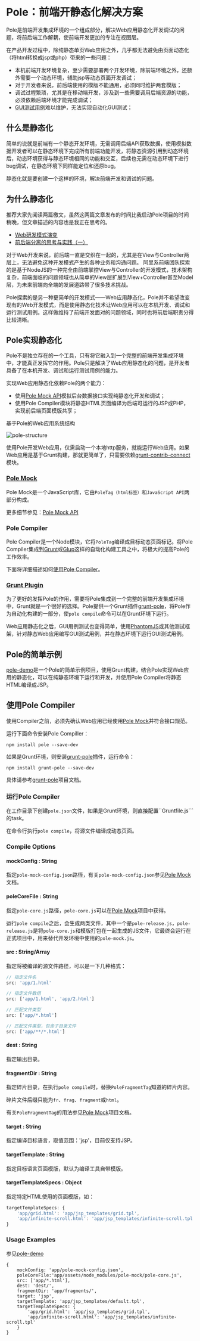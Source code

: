 Pole：前端开静态化解决方案
==========================
Pole是前端开发集成环境的一个组成部分，解决Web应用静态化开发调试的问题，将前后端工作解耦，使前端开发更加的专注在视图层。

在产品开发过程中，除纯静态单页Web应用之外，几乎都无法避免由页面动态化（将html转换成jsp或php）带来的一些问题：
* 本机前端开发环境复杂，至少需要部署两个开发环境，除前端环境之外，还额外需要一个动态环境，辅助jsp等动态页面开发调试；
* 对于开发者来说，前后端使用的模版不能通用，必须同时维护两套模版；
* 调试过程繁琐，尤其是在移动端开发，涉及到一些需要调用后端资源的功能，必须依赖后端环境才能完成调试；
* [GUI测试用例](http://baike.baidu.com/view/5131653.htm)难以维护，无法实现自动化GUI测试；

什么是静态化
------------
简单的说就是前端有一个静态开发环境，无需调用后端API获取数据，使用模拟数据开发者可以在静态环境下完成所有前端功能开发，将静态资源引用到动态环境后，动态环境获得与静态环境相同的功能和交互，后续也无需在动态环境下进行bug调试，在静态环境下同样能定位和还原bug。

静态化就是要创建一个这样的环境，解决前端开发和调试的问题。

为什么静态化
------------
推荐大家先阅读两篇檄文，虽然这两篇文章发布的时间比我启动Pole项目的时间稍晚，但文章描述的内容也是我正在思考的。
* [Web研发模式演变](https://github.com/lifesinger/lifesinger.github.com/issues/184)
* [前后端分离的思考与实践（一）](http://ued.taobao.org/blog/2014/04/full-stack-development-with-nodejs/#comment-12055)

对于Web开发来说，前后端一直是交织在一起的，尤其是在View与Controller两层上，无法避免这种开发模式产生的各种业务和沟通问题。
阿里系前端团队探索的是基于NodeJS的一种完全由前端掌控View与Controller的开发模式，技术架构复杂，前端面临的问题领域也从简单的View层扩展到View+Controller甚至Model层，为未来前端向全端的发展道路带了很多技术挑战。

Pole探索的是另一种更简单的开发模式——Web应用静态化，Pole并不希望改变现有的Web开发模式，而是使用静态化技术让Web应用可以在本机开发、调试和运行测试用例。这样做维持了前端开发面对的问题领域，同时也将前后端职责分得比较清晰。

Pole实现静态化
--------------
Pole不是独立存在的一个工具，只有将它融入到一个完整的前端开发集成环境中，才能真正发挥它的作用。Pole只是解决了Web应用静态化的问题，是开发者具备了在本机开发、调试和运行测试用例的能力。

实现Web应用静态化依赖Pole的两个能力：
* 使用[Pole Mock API](https://github.com/polejs/pole-mock)模拟后台数据接口实现纯静态化开发和调试；
* 使用Pole Compiler模块将静态HTML页面编译为后端可运行的JSP或PHP，实现前后端页面模版共享；

基于Pole的Web应用系统结构

![pole-structure](https://raw.github.com/maxzhang/maxzhang.github.com/master/articles/images/pole-structure.png)

使用Pole开发Web应用，仅需启动一个本地http服务，就能运行Web应用。如果Web应用是基于Grunt构建，那就更简单了，只需要依赖[grunt-contrib-connect](https://github.com/gruntjs/grunt-contrib-connect)模块。

### [Pole Mock](https://github.com/polejs/pole-mock)
Pole Mock是一个JavaScript库，它由```PoleTag（html标签）```和```JavaScript API```两部分构成。

更多细节参见：[Pole Mock API](https://github.com/polejs/pole-mock)

### Pole Compiler
Pole Compiler是一个Node模块，它将```PoleTag```编译成目标动态页面标记。将Pole Compiler集成到[Grunt](http://gruntjs.com/)或[Glup](http://gulpjs.com/)这样的自动化构建工具之中，将极大的提高Pole的工作效率。

下面将详细描述如何[使用Pole Compiler](#%E4%BD%BF%E7%94%A8pole-compiler)。

### [Grunt Plugin](https://github.com/polejs/grunt-pole)
为了更好的发挥Pole的作用，需要将Pole集成到一个完整的前端开发集成环境中，Grunt就是一个很好的选择。Pole提供一个Grunt插件[grunt-pole](https://github.com/polejs/grunt-pole)，将Pole作为自动化构建的一部分，使```pole compile```命令可以在Grunt环境下运行。

Web应用静态化之后，GUI用例测试也变得简单，使用[PhantomJS](http://phantomjs.org/)或其他测试框架，针对静态Web应用编写GUI测试用例，并在静态环境下运行GUI测试用例。

Pole的简单示例
--------------
[pole-demo](https://github.com/polejs/pole-demo)是一个Pole的简单示例项目，使用Grunt构建，结合Pole实现Web应用的静态化，可以在纯静态环境下运行和开发，并使用Pole Compiler将静态HTML编译成JSP。

使用Pole Compiler
-----------------
使用Compiler之前，必须先确认Web应用已经使用[Pole Mock](https://github.com/polejs/pole-mock)并符合接口规范。

运行下面命令安装Pole Compiller：

```shell
npm install pole --save-dev
```

如果是Grunt环境，则安装[grunt-pole](https://github.com/polejs/grunt-pole)插件，运行命令：

```shell
npm install grunt-pole --save-dev
```

具体请参考[grunt-pole](https://github.com/polejs/grunt-pole)项目文档。

### 运行Pole Compiler
在工作目录下创建```pole.json```文件，如果是Grunt环境，则直接配置``Gruntfile.js```的task。

在命令行执行```pole compile```，将源文件编译成动态页面。

### Compile Options

#### mockConfig : String
指定```pole-mock-config.json```路径，有关```pole-mock-config.json```参见[Pole Mock](https://github.com/polejs/pole-mock)文档。

#### poleCoreFile : String
指定```pole-core.js```路径，```pole-core.js```可以在[Pole Mock](https://github.com/polejs/pole-mock)项目中获得。

运行```pole compile```之后，会生成两类文件，其中一个是```pole-release.js```，```pole-release.js```是将```pole-core.js```和模版打包在一起生成的JS文件，它最终会运行在正式项目中，用来替代开发环境中使用的```pole-mock.js```。

#### src : String/Array
指定将被编译的源文件路径，可以是一下几种格式：

```js
// 指定文件名
src: 'app/1.html'

// 指定文件数组
src: ['app/1.html', 'app/2.html']

// 匹配文件类型
src: ['app/*.html']

// 匹配文件类型，包含子目录文件
src: ['app/**/*.html']
```

#### dest : String
指定输出目录。

#### fragmentDir : String
指定碎片目录，在执行```pole compile```时，替换```PoleFragmentTag```知道的碎片内容。

碎片文件后缀只能为```fr```、```frag```、```fragment```或```html```。

有关```PoleFragmentTag```的用法参见[Pole Mock](https://github.com/polejs/pole-mock)项目文档。

#### target : String
指定编译目标语言，取值范围：'jsp'，目前仅支持JSP。

#### targetTemplate : String
指定目标语言页面模版，默认为编译工具自带模版。

#### targetTemplateSpecs : Object
指定特定HTML使用的页面模版，如：

```js
targetTemplateSpecs: {
    'app/grid.html': 'app/jsp_templates/grid.tpl',
    'app/infinite-scroll.html': 'app/jsp_templates/infinite-scroll.tpl'
}
```

### Usage Examples
参见[pole-demo](https://github.com/polejs/pole-demo)

```
{
    mockConfig: 'app/pole-mock-config.json',
    poleCoreFile:'app/assets/node_modules/pole-mock/pole-core.js',
    src: ['app/*.html'],
    dest: 'dest/',
    fragmentDir: 'app/fragments/',
    target: 'jsp',
    targetTemplate: 'app/jsp_templates/default.tpl',
    targetTemplateSpecs: {
        'app/grid.html': 'app/jsp_templates/grid.tpl',
        'app/infinite-scroll.html': 'app/jsp_templates/infinite-scroll.tpl'
    }
}
```

